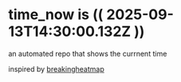 # time_now is (( 2025-09-13T14:30:00.132Z ))

an automated repo that shows the currnent time

inspired by [breakingheatmap](https://github.com/breakingheatmap/breakingheatmap)